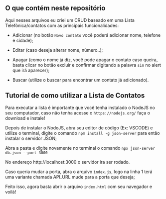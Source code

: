 ## O que contém neste repositório ##

Aqui nesses arquivos eu criei um CRUD baseado em uma Lista Telefônica/contatos com as principais funcionalidades: 

- Adicionar (no botão `Novo contato` você poderá adicionar nome, telefone e cidade);

- Editar (caso deseja alterar nome, número..);

- Apagar (como o nome já diz, você pode apagar o contato caso queira, basta clicar no botão excluir e confirmar digitando a palavra `sim` no alert que irá aparecer);

- Buscar (utilize o buscar para encontrar um contato já adicionado).

## Tutorial de como utilizar a Lista de Contatos ##

Para executar a lista é importante que você tenha instalado o NodeJS no seu computador, caso não tenha acesse o `https://nodejs.org/` faça o download e instale!

Depois de instalar o NodeJS, abra seu editor de código (Ex: VSCODE) e utilize o terminal, digite o comando `npm install -g json-server` para então instalar o servidor JSON;

Abra a pasta e digite novamente no terminal o comando `npx json-server db.json --port 3000`

No endereço http://localhost:3000 o servidor ira ser rodado.

Caso queria mudar a porta, abra o arquivo `index.js`, logo na linha 1 terá uma variante chamada API_URL mude para a porta que deseja;

Feito isso, agora basta abrir o arquivo `index.html` com seu navegador e voilà!